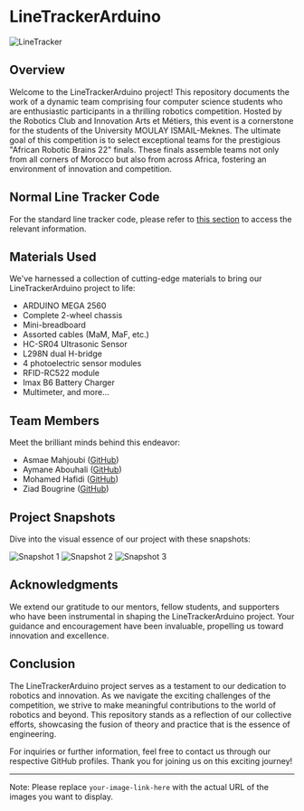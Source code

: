 # LineTrackerArduino

![LineTracker](https://user-images.githubusercontent.com/72892818/your-image-link-here)

## Overview

Welcome to the LineTrackerArduino project! This repository documents the work of a dynamic team comprising four computer science students who are enthusiastic participants in a thrilling robotics competition. Hosted by the Robotics Club and Innovation Arts et Métiers, this event is a cornerstone for the students of the University MOULAY ISMAIL-Meknes. The ultimate goal of this competition is to select exceptional teams for the prestigious "African Robotic Brains 22" finals. These finals assemble teams not only from all corners of Morocco but also from across Africa, fostering an environment of innovation and competition.

## Normal Line Tracker Code

For the standard line tracker code, please refer to [this section](#) to access the relevant information.

## Materials Used

We've harnessed a collection of cutting-edge materials to bring our LineTrackerArduino project to life:

- ARDUINO MEGA 2560
- Complete 2-wheel chassis
- Mini-breadboard
- Assorted cables (MaM, MaF, etc.)
- HC-SR04 Ultrasonic Sensor
- L298N dual H-bridge
- 4 photoelectric sensor modules
- RFID-RC522 module
- Imax B6 Battery Charger
- Multimeter, and more...

## Team Members

Meet the brilliant minds behind this endeavor:

- Asmae Mahjoubi ([GitHub](https://github.com/asmae1m))
- Aymane Abouhali ([GitHub](https://github.com/ABOUHALI))
- Mohamed Hafidi ([GitHub](https://github.com/mohamedhafidi33))
- Ziad Bougrine ([GitHub](https://github.com/DerZiad))

## Project Snapshots

Dive into the visual essence of our project with these snapshots:

![Snapshot 1](https://user-images.githubusercontent.com/72892818/160199795-732e6de0-331e-423f-897e-f65bb20ec957.JPG)
![Snapshot 2](https://user-images.githubusercontent.com/72892818/160200122-59be562b-6634-4a52-8126-1ca141a7eda0.JPG)
![Snapshot 3](https://user-images.githubusercontent.com/72892818/160200264-6f2ba259-fdf2-45e8-9058-2b6c359654b0.JPG)

## Acknowledgments

We extend our gratitude to our mentors, fellow students, and supporters who have been instrumental in shaping the LineTrackerArduino project. Your guidance and encouragement have been invaluable, propelling us toward innovation and excellence.

## Conclusion

The LineTrackerArduino project serves as a testament to our dedication to robotics and innovation. As we navigate the exciting challenges of the competition, we strive to make meaningful contributions to the world of robotics and beyond. This repository stands as a reflection of our collective efforts, showcasing the fusion of theory and practice that is the essence of engineering.

For inquiries or further information, feel free to contact us through our respective GitHub profiles. Thank you for joining us on this exciting journey!

---
Note: Please replace `your-image-link-here` with the actual URL of the images you want to display.